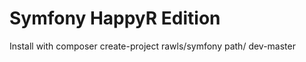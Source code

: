 Symfony HappyR Edition
========================

Install with composer create-project rawls/symfony path/ dev-master